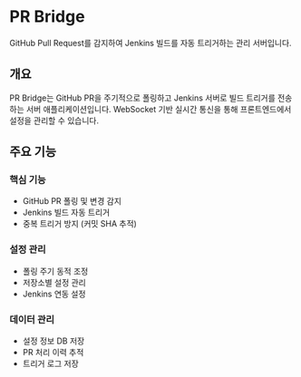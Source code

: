 # PR Bridge

GitHub Pull Request를 감지하여 Jenkins 빌드를 자동 트리거하는 관리 서버입니다.

## 개요

PR Bridge는 GitHub PR을 주기적으로 폴링하고 Jenkins 서버로 빌드 트리거를 전송하는 서버 애플리케이션입니다. 
WebSocket 기반 실시간 통신을 통해 프론트엔드에서 설정을 관리할 수 있습니다.

## 주요 기능

### 핵심 기능
- GitHub PR 폴링 및 변경 감지
- Jenkins 빌드 자동 트리거
- 중복 트리거 방지 (커밋 SHA 추적)

### 설정 관리
- 폴링 주기 동적 조정
- 저장소별 설정 관리
- Jenkins 연동 설정

### 데이터 관리
- 설정 정보 DB 저장
- PR 처리 이력 추적
- 트리거 로그 저장